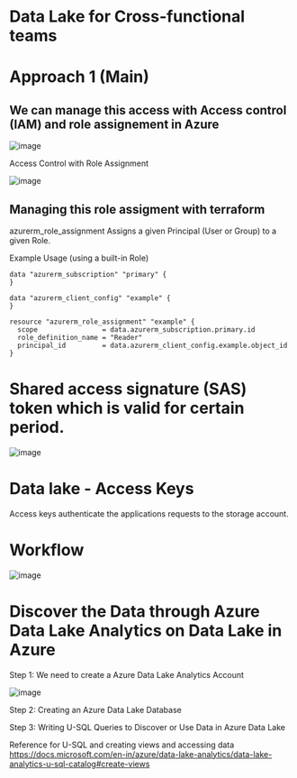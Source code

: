 # Data Lake for Cross-functional teams

# Approach 1 (Main)

## We can manage this access with Access control (IAM) and role assignement in Azure

![image](https://user-images.githubusercontent.com/23280140/152230829-068c3cb4-9d18-45d1-ac29-2ac6c68ac511.png)

Access Control with Role Assignment

![image](https://user-images.githubusercontent.com/23280140/152231036-4954966e-4c77-4468-b04a-58b93e36393b.png)

## Managing this role assigment with terraform 

azurerm_role_assignment
Assigns a given Principal (User or Group) to a given Role.

Example Usage (using a built-in Role)


```
data "azurerm_subscription" "primary" {
}

data "azurerm_client_config" "example" {
}

resource "azurerm_role_assignment" "example" {
  scope                = data.azurerm_subscription.primary.id
  role_definition_name = "Reader"
  principal_id         = data.azurerm_client_config.example.object_id
}

```

# Shared access signature (SAS) token which is valid for certain period.

![image](https://user-images.githubusercontent.com/23280140/152232071-fb03f5bb-63af-4b73-83ba-6a2477c81981.png)


# Data lake - Access Keys

Access keys authenticate the applications requests to the storage account.

# Workflow

![image](https://user-images.githubusercontent.com/23280140/152242598-a1b2fbcf-1ec8-4caa-b671-6bfd2a246b3d.png)


# Discover the Data through Azure Data Lake Analytics on Data Lake in Azure

Step 1: We need to create a Azure Data Lake Analytics Account

![image](https://user-images.githubusercontent.com/23280140/152243838-fc843e68-4c7f-4dd3-8c6c-5b08cec29cfa.png)

Step 2: Creating an Azure Data Lake Database

Step 3: Writing U-SQL Queries to Discover or Use Data in Azure Data Lake



Reference for U-SQL and creating views and accessing data 
https://docs.microsoft.com/en-in/azure/data-lake-analytics/data-lake-analytics-u-sql-catalog#create-views
